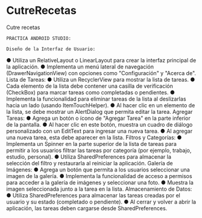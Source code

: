 # CutreRecetas
Cutre recetas

	PRÁCTICA ANDROID STUDIO:
	
	Diseño de la Interfaz de Usuario:
●	Utiliza un RelativeLayout o LinearLayout para crear la interfaz principal de la aplicación.
●	Implementa un menú lateral de navegación (DrawerNavigationView) con opciones como "Configuración" y "Acerca de".
	Lista de Tareas:
●	Utiliza un RecyclerView para mostrar la lista de tareas.
●	Cada elemento de la lista debe contener una casilla de verificación (CheckBox) para marcar tareas como completadas o pendientes.
●	Implementa la funcionalidad para eliminar tareas de la lista al deslizarlas hacia un lado (usando ItemTouchHelper).
●	Al hacer clic en un elemento de la lista, se debe mostrar un AlertDialog que permita editar la tarea.
	Agregar Tareas:
●	Agrega un botón o ícono de "Agregar Tarea" en la parte inferior de la pantalla.
●	Al hacer clic en este botón, muestra un cuadro de diálogo personalizado con un EditText para ingresar una nueva tarea.
●	Al agregar una nueva tarea, esta debe aparecer en la lista.
	Filtros y Categorías:
●	Implementa un Spinner en la parte superior de la lista de tareas para permitir a los usuarios filtrar las tareas por categoría (por ejemplo, trabajo, estudio, personal).
●	Utiliza SharedPreferences para almacenar la selección del filtro y restaurarla al reiniciar la aplicación.
	Galería de Imágenes:
●	Agrega un botón que permita a los usuarios seleccionar una imagen de la galería.
●	Implementa la funcionalidad de acceso a permisos para acceder a la galería de imágenes y seleccionar una foto.
●	Muestra la imagen seleccionada junto a la tarea en la lista.
	Almacenamiento de Datos:
●	Utiliza SharedPreferences para almacenar las tareas creadas por el usuario y su estado (completado o pendiente).
●	Al cerrar y volver a abrir la aplicación, las tareas deben cargarse desde SharedPreferences.

